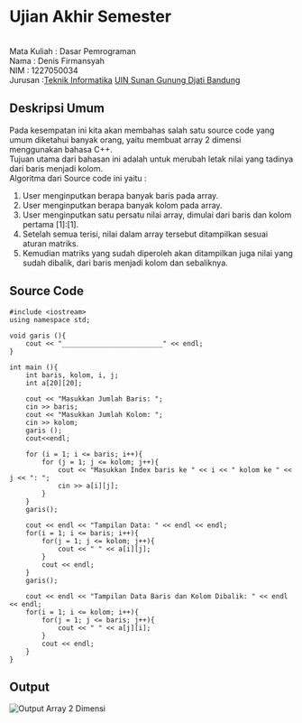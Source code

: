 # Ujian Akhir Semester 
<br>Mata Kuliah 	: Dasar Pemrograman
<br> Nama		: Denis Firmansyah
<br>NIM		:	1227050034
<br>Jurusan		:[Teknik Informatika](http://if.uinsgd.ac.id/) [UIN Sunan Gunung Djati Bandung](https://uinsgd.ac.id/) 

## Deskripsi Umum
Pada kesempatan ini kita akan membahas salah satu source code yang umum diketahui banyak orang, yaitu membuat array 2 dimensi menggunakan bahasa C++.<br>
Tujuan utama dari bahasan ini adalah untuk merubah letak nilai yang tadinya dari baris menjadi kolom.</br>
Algoritma dari Source code ini yaitu : <br>
<ol>
<li>User menginputkan berapa banyak baris pada array.</li>
<li>User menginputkan berapa banyak kolom pada array.</li>
<li>User menginputkan satu persatu nilai array, dimulai dari baris dan kolom pertama [1]:[1].</li>
<li>Setelah semua terisi, nilai dalam array tersebut ditampilkan sesuai aturan matriks.</li>
<li>Kemudian matriks yang sudah diperoleh akan ditampilkan juga nilai yang sudah dibalik, dari baris menjadi kolom dan sebaliknya.</li>
</ol>

## Source Code
```shell
#include <iostream>
using namespace std;

void garis (){
	cout << "_________________________" << endl;
}

int main (){
	int baris, kolom, i, j;
	int a[20][20];
	
	cout << "Masukkan Jumlah Baris: ";
	cin >> baris;
	cout << "Masukkan Jumlah Kolom: ";
	cin >> kolom;
	garis ();
	cout<<endl;
	
	for (i = 1; i <= baris; i++){
		for (j = 1; j <= kolom; j++){
			cout << "Masukkan Index baris ke " << i << " kolom ke " << j << ": ";
			cin >> a[i][j];
		}
	}
	garis();
	
	cout << endl << "Tampilan Data: " << endl << endl;
	for(i = 1; i <= baris; i++){
		for(j = 1; j <= kolom; j++){
			cout << " " << a[i][j];
		}
		cout << endl;
	}
	garis();
	
	cout << endl << "Tampilan Data Baris dan Kolom Dibalik: " << endl << endl;
	for(i = 1; i <= kolom; i++){
		for(j = 1; j <= baris; j++){
			cout << " " << a[j][i];
		}
		cout << endl;
	}
}
```

## Output
![Output Array 2 Dimensi](https://user-images.githubusercontent.com/121292416/209354735-dbef16c2-0f7d-4e2c-b6be-c05afcf96296.jpeg)

